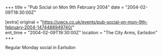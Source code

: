 +++
title = "Pub Social on Mon 9th February 2004"
date = "2004-02-09T18:30:00Z"

[extra]
original = "https://uwcs.co.uk/events/pub-social-on-mon-9th-february-2004-1474488949740/"    
ent_time = "2004-02-09T19:30:00Z"
location = "The City Arms, Earlsdon"
+++

Regular Monday social in Earlsdon

